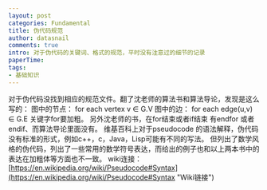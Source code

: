 ```yaml
---
layout: post
categories: Fundamental
title: 伪代码规范
author: datasnail
comments: true
intro: 对于伪代码的关键词、格式的规范，平时没有注意过的细节的记录
paperTime:
tags:
- 基础知识
---
```


对于伪代码没找到相应的规范文件。翻了沈老师的算法书和算法导论，发现是这么写的：
图中的节点：
for each vertex v ∈ G.V
图中的边：
for each edge(u,v) ∈ G.E
关键字for要加粗。
另外沈老师的书，在for结束或者if结束 有endfor 或者endif、而算法导论里面没有。
维基百科上对于pseudocode 的语法解释，伪代码没有标准的形式，例如c++，c，Java，Lisp可能有不同的写法。
但列出了数学风格的伪代码，列出了一些常用的数学符号表达，而给出的例子也和以上两本书中的表达在加粗体等方面也不一致。
wiki连接：[https://en.wikipedia.org/wiki/Pseudocode#Syntax](https://en.wikipedia.org/wiki/Pseudocode#Syntax "Wiki链接")
